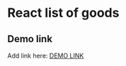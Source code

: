 # React list of goods

## Demo link
Add link here: [DEMO LINK](https://zelenskiys.github.io/react_list-of-goods/)
